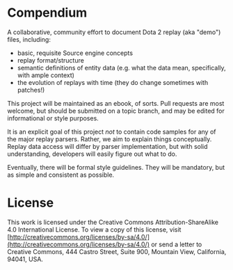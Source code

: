 
# Compendium

A collaborative, community effort to document Dota 2 replay (aka "demo")
files, including:

- basic, requisite Source engine concepts
- replay format/structure
- semantic definitions of entity data (e.g. what the data mean, specifically,
with ample context)
- the evolution of replays with time (they do change sometimes with patches!)

This project will be maintained as an ebook, of sorts. Pull requests are most
welcome, but should be submitted on a topic branch, and may be edited for
informational or style purposes.

It is an explicit goal of this project *not* to contain code samples for any
of the major replay parsers. Rather, we aim to explain things conceptually.
Replay data access will differ by parser implementation, but with solid
understanding, developers will easily figure out what to do.

Eventually, there will be formal style guidelines. They will be mandatory, but
as simple and consistent as possible.

# License

This work is licensed under the Creative Commons Attribution-ShareAlike 4.0
International License. To view a copy of this license, visit
[http://creativecommons.org/licenses/by-sa/4.0/](http://creativecommons.org/licenses/by-sa/4.0/)
or send a letter to Creative Commons, 444 Castro Street, Suite 900, Mountain
View, California, 94041, USA.

